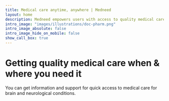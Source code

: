 ```yaml
---
title: Medical care anytime, anywhere | Medneed
layout: home
description: Medneed empowers users with access to quality medical care when they need it and where they need it. You can book and order what you need for quality medical care in a few minutes.
intro_image: "images/illustrations/doc-pharm.png"
intro_image_absolute: false
intro_image_hide_on_mobile: false
show_call_box: true
---
```


# Getting quality medical care when & where you need it 

You can get information and support for quick access to medical care for brain and neurological conditions.